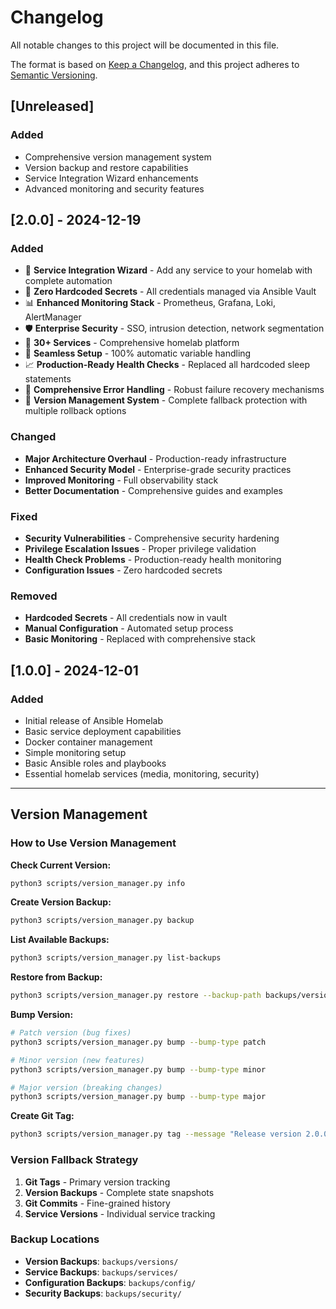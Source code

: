# Changelog

All notable changes to this project will be documented in this file.

The format is based on [Keep a Changelog](https://keepachangelog.com/en/1.0.0/),
and this project adheres to [Semantic Versioning](https://semver.org/spec/v2.0.0.html).

## [Unreleased]

### Added
- Comprehensive version management system
- Version backup and restore capabilities
- Service Integration Wizard enhancements
- Advanced monitoring and security features

## [2.0.0] - 2024-12-19

### Added
- 🚀 **Service Integration Wizard** - Add any service to your homelab with complete automation
- 🔐 **Zero Hardcoded Secrets** - All credentials managed via Ansible Vault
- 📊 **Enhanced Monitoring Stack** - Prometheus, Grafana, Loki, AlertManager
- 🛡️ **Enterprise Security** - SSO, intrusion detection, network segmentation
- 🎯 **30+ Services** - Comprehensive homelab platform
- 🔄 **Seamless Setup** - 100% automatic variable handling
- 📈 **Production-Ready Health Checks** - Replaced all hardcoded sleep statements
- 🔧 **Comprehensive Error Handling** - Robust failure recovery mechanisms
- 🔄 **Version Management System** - Complete fallback protection with multiple rollback options

### Changed
- **Major Architecture Overhaul** - Production-ready infrastructure
- **Enhanced Security Model** - Enterprise-grade security practices
- **Improved Monitoring** - Full observability stack
- **Better Documentation** - Comprehensive guides and examples

### Fixed
- **Security Vulnerabilities** - Comprehensive security hardening
- **Privilege Escalation Issues** - Proper privilege validation
- **Health Check Problems** - Production-ready health monitoring
- **Configuration Issues** - Zero hardcoded secrets

### Removed
- **Hardcoded Secrets** - All credentials now in vault
- **Manual Configuration** - Automated setup process
- **Basic Monitoring** - Replaced with comprehensive stack

## [1.0.0] - 2024-12-01

### Added
- Initial release of Ansible Homelab
- Basic service deployment capabilities
- Docker container management
- Simple monitoring setup
- Basic Ansible roles and playbooks
- Essential homelab services (media, monitoring, security)

---

## Version Management

### How to Use Version Management

**Check Current Version:**
```bash
python3 scripts/version_manager.py info
```

**Create Version Backup:**
```bash
python3 scripts/version_manager.py backup
```

**List Available Backups:**
```bash
python3 scripts/version_manager.py list-backups
```

**Restore from Backup:**
```bash
python3 scripts/version_manager.py restore --backup-path backups/versions/v2.0.0_20241219_143022
```

**Bump Version:**
```bash
# Patch version (bug fixes)
python3 scripts/version_manager.py bump --bump-type patch

# Minor version (new features)
python3 scripts/version_manager.py bump --bump-type minor

# Major version (breaking changes)
python3 scripts/version_manager.py bump --bump-type major
```

**Create Git Tag:**
```bash
python3 scripts/version_manager.py tag --message "Release version 2.0.0"
```

### Version Fallback Strategy

1. **Git Tags** - Primary version tracking
2. **Version Backups** - Complete state snapshots
3. **Git Commits** - Fine-grained history
4. **Service Versions** - Individual service tracking

### Backup Locations

- **Version Backups**: `backups/versions/`
- **Service Backups**: `backups/services/`
- **Configuration Backups**: `backups/config/`
- **Security Backups**: `backups/security/` 